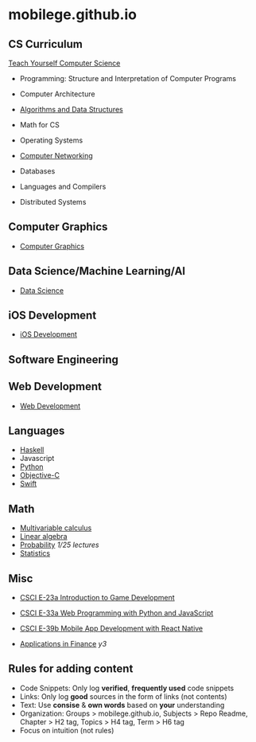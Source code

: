 mobilege.github.io
==================

## CS Curriculum

[Teach Yourself Computer Science](https://teachyourselfcs.com/)

- Programming: Structure and Interpretation of Computer Programs

- Computer Architecture

- [Algorithms and Data Structures](https://github.com/mobilege/algorithms)

- Math for CS

- Operating Systems

- [Computer Networking](https://github.com/mobilege/computer-networking/blob/master/README.md)

- Databases

- Languages and Compilers

- Distributed Systems

## Computer Graphics

- [Computer Graphics](https://github.com/mobilege/computer-graphics/blob/master/README.md)

## Data Science/Machine Learning/AI

- [Data Science](https://github.com/mobilege/data-science/blob/master/README.md)

## iOS Development

- [iOS Development](https://github.com/mobilege/ios-development/blob/master/README.md)

## Software Engineering


## Web Development

- [Web Development](https://github.com/mobilege/web-development/blob/master/README.md)

## Languages

- [Haskell](https://github.com/mobilege/haskell/blob/master/README.md)
- Javascript
- [Python](https://github.com/mobilege/data-science/blob/master/python.md)
- [Objective-C](https://github.com/mobilege/ios-development/blob/master/objective-c.md)
- [Swift](https://github.com/mobilege/ios-resources/blob/master/Swift.md)

## Math

- [Multivariable calculus](https://github.com/mobilege/data-science/blob/master/multivariable-calculus.md) 
- [Linear algebra](https://github.com/mobilege/linear-algebra/blob/master/README.md)
- [Probability](https://github.com/mobilege/probability/blob/master/README.md) *1/25 lectures*
- [Statistics](https://github.com/mobilege/statistics/blob/master/README.md)

## Misc

- [CSCI E-23a Introduction to Game Development](https://cs50.github.io/games/lectures)
- [CSCI E-33a Web Programming with Python and JavaScript](https://cs50.github.io/web/2018/spring/lectures)
- [CSCI E-39b Mobile App Development with React Native](https://cs50.github.io/mobile/lectures)

- [Applications in Finance](https://github.com/mobilege/data-science/blob/master/applications-in-finance.md) *y3*



## Rules for adding content

- Code Snippets: Only log **verified**, **frequently used** code snippets
- Links: Only log **good** sources in the form of links (not contents)
- Text: Use **consise** & **own words** based on **your** understanding
- Organization: Groups > mobilege.github.io, Subjects > Repo Readme, Chapter > H2 tag, Topics > H4 tag, Term > H6 tag
- Focus on intuition (not rules)

